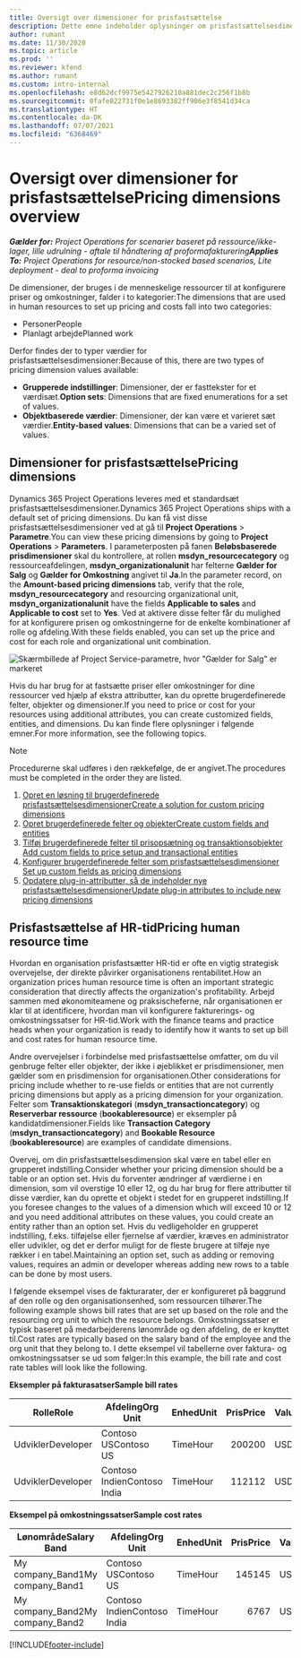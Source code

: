 ```yaml
---
title: Oversigt over dimensioner for prisfastsættelse
description: Dette emne indeholder oplysninger om prisfastsættelsesdimensioner i Dynamics 365 Project Operations.
author: rumant
ms.date: 11/30/2020
ms.topic: article
ms.prod: ''
ms.reviewer: kfend
ms.author: rumant
ms.custom: intro-internal
ms.openlocfilehash: e8d62dcf9975e5427926210a881dec2c256f1b8b
ms.sourcegitcommit: 0fafe022731f0e1e8693382ff906e3f8541d34ca
ms.translationtype: HT
ms.contentlocale: da-DK
ms.lasthandoff: 07/07/2021
ms.locfileid: "6368469"
---
```

# <a name="pricing-dimensions-overview"></a><span data-ttu-id="84bfb-103">Oversigt over dimensioner for prisfastsættelse</span><span class="sxs-lookup"><span data-stu-id="84bfb-103">Pricing dimensions overview</span></span>

<span data-ttu-id="84bfb-104">_**Gælder for:** Project Operations for scenarier baseret på ressource/ikke-lager, lille udrulning - aftale til håndtering af proformafakturering_</span><span class="sxs-lookup"><span data-stu-id="84bfb-104">_**Applies To:** Project Operations for resource/non-stocked based scenarios, Lite deployment - deal to proforma invoicing_</span></span>

<span data-ttu-id="84bfb-105">De dimensioner, der bruges i de menneskelige ressourcer til at konfigurere priser og omkostninger, falder i to kategorier:</span><span class="sxs-lookup"><span data-stu-id="84bfb-105">The dimensions that are used in human resources to set up pricing and costs fall into two categories:</span></span>

- <span data-ttu-id="84bfb-106">Personer</span><span class="sxs-lookup"><span data-stu-id="84bfb-106">People</span></span>
- <span data-ttu-id="84bfb-107">Planlagt arbejde</span><span class="sxs-lookup"><span data-stu-id="84bfb-107">Planned work</span></span>

<span data-ttu-id="84bfb-108">Derfor findes der to typer værdier for prisfastsættelsesdimensioner:</span><span class="sxs-lookup"><span data-stu-id="84bfb-108">Because of this, there are two types of pricing dimension values available:</span></span>

- <span data-ttu-id="84bfb-109">**Grupperede indstillinger**: Dimensioner, der er fasttekster for et værdisæt.</span><span class="sxs-lookup"><span data-stu-id="84bfb-109">**Option sets**: Dimensions that are fixed enumerations for a set of values.</span></span>
- <span data-ttu-id="84bfb-110">**Objektbaserede værdier**: Dimensioner, der kan være et varieret sæt værdier.</span><span class="sxs-lookup"><span data-stu-id="84bfb-110">**Entity-based values**: Dimensions that can be a varied set of values.</span></span>

## <a name="pricing-dimensions"></a><span data-ttu-id="84bfb-111">Dimensioner for prisfastsættelse</span><span class="sxs-lookup"><span data-stu-id="84bfb-111">Pricing dimensions</span></span>

<span data-ttu-id="84bfb-112">Dynamics 365 Project Operations leveres med et standardsæt prisfastsættelsesdimensioner.</span><span class="sxs-lookup"><span data-stu-id="84bfb-112">Dynamics 365 Project Operations ships with a default set of pricing dimensions.</span></span> <span data-ttu-id="84bfb-113">Du kan få vist disse prisfastsættelsesdimensioner ved at gå til **Project Operations** > **Parametre**.</span><span class="sxs-lookup"><span data-stu-id="84bfb-113">You can view these pricing dimensions by going to **Project Operations** > **Parameters**.</span></span> <span data-ttu-id="84bfb-114">I parameterposten på fanen **Beløbsbaserede prisdimensioner** skal du kontrollere, at rollen **msdyn_resourcecategory** og ressourceafdelingen, **msdyn_organizationalunit** har felterne **Gælder for Salg** og **Gælder for Omkostning** angivet til **Ja**.</span><span class="sxs-lookup"><span data-stu-id="84bfb-114">In the parameter record, on the **Amount-based pricing dimensions** tab, verify that the role, **msdyn_resourcecategory** and resourcing organizational unit, **msdyn_organizationalunit** have the fields **Applicable to sales** and **Applicable to cost** set to **Yes**.</span></span> <span data-ttu-id="84bfb-115">Ved at aktivere disse felter får du mulighed for at konfigurere prisen og omkostningerne for de enkelte kombinationer af rolle og afdeling.</span><span class="sxs-lookup"><span data-stu-id="84bfb-115">With these fields enabled, you can set up the price and cost for each role and organizational unit combination.</span></span>

![Skærmbillede af Project Service-parametre, hvor "Gælder for Salg" er markeret](media/PS-OOB-parameters.png)

<span data-ttu-id="84bfb-117">Hvis du har brug for at fastsætte priser eller omkostninger for dine ressourcer ved hjælp af ekstra attributter, kan du oprette brugerdefinerede felter, objekter og dimensioner.</span><span class="sxs-lookup"><span data-stu-id="84bfb-117">If you need to price or cost for your resources using additional attributes, you can create customized fields, entities, and dimensions.</span></span> <span data-ttu-id="84bfb-118">Du kan finde flere oplysninger i følgende emner.</span><span class="sxs-lookup"><span data-stu-id="84bfb-118">For more information, see the following topics.</span></span> 
  
  > [!NOTE]
  > <span data-ttu-id="84bfb-119">Procedurerne skal udføres i den rækkefølge, de er angivet.</span><span class="sxs-lookup"><span data-stu-id="84bfb-119">The procedures must be completed in the order they are listed.</span></span>

1. [<span data-ttu-id="84bfb-120">Opret en løsning til brugerdefinerede prisfastsættelsesdimensioner</span><span class="sxs-lookup"><span data-stu-id="84bfb-120">Create a solution for custom pricing dimensions</span></span>](../sales/create-solution-custompd.md)
2. [<span data-ttu-id="84bfb-121">Opret brugerdefinerede felter og objekter</span><span class="sxs-lookup"><span data-stu-id="84bfb-121">Create custom fields and entities</span></span>](create-custom-fields-entities-pricing-dimensions.md)
3. [<span data-ttu-id="84bfb-122">Tilføj brugerdefinerede felter til prisopsætning og transaktionsobjekter </span><span class="sxs-lookup"><span data-stu-id="84bfb-122">Add custom fields to price setup and transactional entities</span></span>](add-custom-fields-price-setup-transactional-entities.md)
4. [<span data-ttu-id="84bfb-123">Konfigurer brugerdefinerede felter som prisfastsættelsesdimensioner </span><span class="sxs-lookup"><span data-stu-id="84bfb-123">Set up custom fields as pricing dimensions</span></span>](set-up-custom-fields-pricing-dimensions.md)
5. [<span data-ttu-id="84bfb-124">Opdatere plug-in-attributter, så de indeholder nye prisfastsættelsesdimensioner</span><span class="sxs-lookup"><span data-stu-id="84bfb-124">Update plug-in attributes to include new pricing dimensions</span></span>](update-plugin-attributes-pd.md)


## <a name="pricing-human-resource-time"></a><span data-ttu-id="84bfb-125">Prisfastsættelse af HR-tid</span><span class="sxs-lookup"><span data-stu-id="84bfb-125">Pricing human resource time</span></span>
<span data-ttu-id="84bfb-126">Hvordan en organisation prisfastsætter HR-tid er ofte en vigtig strategisk overvejelse, der direkte påvirker organisationens rentabilitet.</span><span class="sxs-lookup"><span data-stu-id="84bfb-126">How an organization prices human resource time is often an important strategic consideration that directly affects the organization's profitability.</span></span> <span data-ttu-id="84bfb-127">Arbejd sammen med økonomiteamene og praksischeferne, når organisationen er klar til at identificere, hvordan man vil konfigurere fakturerings- og omkostningssatser for HR-tid.</span><span class="sxs-lookup"><span data-stu-id="84bfb-127">Work with the finance teams and practice heads when your organization is ready to identify how it wants to set up bill and cost rates for human resource time.</span></span>

<span data-ttu-id="84bfb-128">Andre overvejelser i forbindelse med prisfastsættelse omfatter, om du vil genbruge felter eller objekter, der ikke i øjeblikket er prisdimensioner, men gælder som en prisdimension for organisationen.</span><span class="sxs-lookup"><span data-stu-id="84bfb-128">Other considerations for pricing include whether to re-use fields or entities that are not currently pricing dimensions but apply as a pricing dimension for your organization.</span></span> <span data-ttu-id="84bfb-129">Felter som **Transaktionskategori** (**msdyn_transactioncategory**) og **Reserverbar ressource** (**bookableresource**) er eksempler på kandidatdimensioner.</span><span class="sxs-lookup"><span data-stu-id="84bfb-129">Fields like **Transaction Category** (**msdyn_transactioncategory**) and **Bookable Resource** (**bookableresource**) are examples of candidate dimensions.</span></span> 

<span data-ttu-id="84bfb-130">Overvej, om din prisfastsættelsesdimension skal være en tabel eller en grupperet indstilling.</span><span class="sxs-lookup"><span data-stu-id="84bfb-130">Consider whether your pricing dimension should be a table or an option set.</span></span> <span data-ttu-id="84bfb-131">Hvis du forventer ændringer af værdierne i en dimension, som vil overstige 10 eller 12, og du har brug for flere attributter til disse værdier, kan du oprette et objekt i stedet for en grupperet indstilling.</span><span class="sxs-lookup"><span data-stu-id="84bfb-131">If you foresee changes to the values of a dimension which will exceed 10 or 12 and you need additional attributes on these values, you could create an entity rather than an option set.</span></span> <span data-ttu-id="84bfb-132">Hvis du vedligeholder en grupperet indstilling, f.eks. tilføjelse eller fjernelse af værdier, kræves en administrator eller udvikler, og det er derfor muligt for de fleste brugere at tilføje nye rækker i en tabel.</span><span class="sxs-lookup"><span data-stu-id="84bfb-132">Maintaining an option set, such as adding or removing values, requires an admin or developer whereas adding new rows to a table can be done by most users.</span></span>

<span data-ttu-id="84bfb-133">I følgende eksempel vises de fakturarater, der er konfigureret på baggrund af den rolle og den organisationsenhed, som ressourcen tilhører.</span><span class="sxs-lookup"><span data-stu-id="84bfb-133">The following example shows bill rates that are set up based on the role and the resourcing org unit to which the resource belongs.</span></span> <span data-ttu-id="84bfb-134">Omkostningssatser er typisk baseret på medarbejderens lønområde og den afdeling, de er knyttet til.</span><span class="sxs-lookup"><span data-stu-id="84bfb-134">Cost rates are typically based on the salary band of the employee and the org unit that they belong to.</span></span> <span data-ttu-id="84bfb-135">I dette eksempel vil tabellerne over faktura- og omkostningssatser se ud som følger:</span><span class="sxs-lookup"><span data-stu-id="84bfb-135">In this example, the bill rate and cost rate tables will look like the following.</span></span>

<span data-ttu-id="84bfb-136">**Eksempler på fakturasatser**</span><span class="sxs-lookup"><span data-stu-id="84bfb-136">**Sample bill rates**</span></span>

| <span data-ttu-id="84bfb-137">Rolle</span><span class="sxs-lookup"><span data-stu-id="84bfb-137">Role</span></span>        | <span data-ttu-id="84bfb-138">Afdeling</span><span class="sxs-lookup"><span data-stu-id="84bfb-138">Org Unit</span></span>    |<span data-ttu-id="84bfb-139">Enhed</span><span class="sxs-lookup"><span data-stu-id="84bfb-139">Unit</span></span>      |<span data-ttu-id="84bfb-140">Pris</span><span class="sxs-lookup"><span data-stu-id="84bfb-140">Price</span></span>      |<span data-ttu-id="84bfb-141">Valuta</span><span class="sxs-lookup"><span data-stu-id="84bfb-141">Currency</span></span>  |
| ------------|-------------|----------|----------:|----------|
| <span data-ttu-id="84bfb-142">Udvikler</span><span class="sxs-lookup"><span data-stu-id="84bfb-142">Developer</span></span>   | <span data-ttu-id="84bfb-143">Contoso US</span><span class="sxs-lookup"><span data-stu-id="84bfb-143">Contoso US</span></span>  |<span data-ttu-id="84bfb-144">Time</span><span class="sxs-lookup"><span data-stu-id="84bfb-144">Hour</span></span> | <span data-ttu-id="84bfb-145">200</span><span class="sxs-lookup"><span data-stu-id="84bfb-145">200</span></span>|<span data-ttu-id="84bfb-146">USD</span><span class="sxs-lookup"><span data-stu-id="84bfb-146">USD</span></span>     |
| <span data-ttu-id="84bfb-147">Udvikler</span><span class="sxs-lookup"><span data-stu-id="84bfb-147">Developer</span></span>   | <span data-ttu-id="84bfb-148">Contoso Indien</span><span class="sxs-lookup"><span data-stu-id="84bfb-148">Contoso India</span></span> |<span data-ttu-id="84bfb-149">Time</span><span class="sxs-lookup"><span data-stu-id="84bfb-149">Hour</span></span>|   <span data-ttu-id="84bfb-150">112</span><span class="sxs-lookup"><span data-stu-id="84bfb-150">112</span></span>|<span data-ttu-id="84bfb-151">USD</span><span class="sxs-lookup"><span data-stu-id="84bfb-151">USD</span></span>     |


<span data-ttu-id="84bfb-152">**Eksempel på omkostningssatser**</span><span class="sxs-lookup"><span data-stu-id="84bfb-152">**Sample cost rates**</span></span>

| <span data-ttu-id="84bfb-153">Lønområde</span><span class="sxs-lookup"><span data-stu-id="84bfb-153">Salary Band</span></span>     | <span data-ttu-id="84bfb-154">Afdeling</span><span class="sxs-lookup"><span data-stu-id="84bfb-154">Org Unit</span></span>    |<span data-ttu-id="84bfb-155">Enhed</span><span class="sxs-lookup"><span data-stu-id="84bfb-155">Unit</span></span>      |<span data-ttu-id="84bfb-156">Pris</span><span class="sxs-lookup"><span data-stu-id="84bfb-156">Price</span></span>      |<span data-ttu-id="84bfb-157">Valuta</span><span class="sxs-lookup"><span data-stu-id="84bfb-157">Currency</span></span>  |
| ----------------|-------------|----------|----------:|----------|
| <span data-ttu-id="84bfb-158">My company_Band1</span><span class="sxs-lookup"><span data-stu-id="84bfb-158">My company_Band1</span></span> | <span data-ttu-id="84bfb-159">Contoso US</span><span class="sxs-lookup"><span data-stu-id="84bfb-159">Contoso US</span></span>  |<span data-ttu-id="84bfb-160">Time</span><span class="sxs-lookup"><span data-stu-id="84bfb-160">Hour</span></span> | <span data-ttu-id="84bfb-161">145</span><span class="sxs-lookup"><span data-stu-id="84bfb-161">145</span></span>|<span data-ttu-id="84bfb-162">USD</span><span class="sxs-lookup"><span data-stu-id="84bfb-162">USD</span></span>     |
| <span data-ttu-id="84bfb-163">My company_Band2</span><span class="sxs-lookup"><span data-stu-id="84bfb-163">My company_Band2</span></span> | <span data-ttu-id="84bfb-164">Contoso Indien</span><span class="sxs-lookup"><span data-stu-id="84bfb-164">Contoso India</span></span> |<span data-ttu-id="84bfb-165">Time</span><span class="sxs-lookup"><span data-stu-id="84bfb-165">Hour</span></span>|   <span data-ttu-id="84bfb-166">67</span><span class="sxs-lookup"><span data-stu-id="84bfb-166">67</span></span>|<span data-ttu-id="84bfb-167">USD</span><span class="sxs-lookup"><span data-stu-id="84bfb-167">USD</span></span>     |


[!INCLUDE[footer-include](../includes/footer-banner.md)]